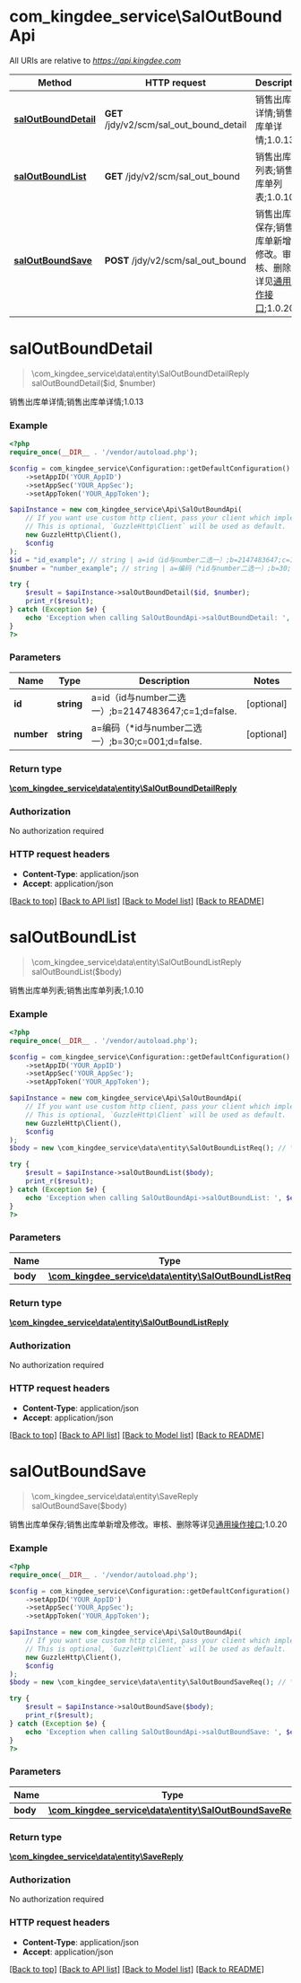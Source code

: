 # com_kingdee_service\SalOutBoundApi

All URIs are relative to *https://api.kingdee.com*

Method | HTTP request | Description
------------- | ------------- | -------------
[**salOutBoundDetail**](SalOutBoundApi.md#salOutBoundDetail) | **GET** /jdy/v2/scm/sal_out_bound_detail | 销售出库单详情;销售出库单详情;1.0.13
[**salOutBoundList**](SalOutBoundApi.md#salOutBoundList) | **GET** /jdy/v2/scm/sal_out_bound | 销售出库单列表;销售出库单列表;1.0.10
[**salOutBoundSave**](SalOutBoundApi.md#salOutBoundSave) | **POST** /jdy/v2/scm/sal_out_bound | 销售出库单保存;销售出库单新增及修改。审核、删除等详见[通用操作接口](https://open.jdy.com/#/files/api/detail?index&#x3D;2&amp;categrayId&#x3D;3cc8ee9a663e11eda5c84b5d383a2b93&amp;id&#x3D;9e804b8c712511eda0b39f724d124b07);1.0.20


# **salOutBoundDetail**
> \com_kingdee_service\data\entity\SalOutBoundDetailReply salOutBoundDetail($id, $number)

销售出库单详情;销售出库单详情;1.0.13

### Example
```php
<?php
require_once(__DIR__ . '/vendor/autoload.php');

$config = com_kingdee_service\Configuration::getDefaultConfiguration()
    ->setAppID('YOUR_AppID')
    ->setAppSec('YOUR_AppSec');
    ->setAppToken('YOUR_AppToken');

$apiInstance = new com_kingdee_service\Api\SalOutBoundApi(
    // If you want use custom http client, pass your client which implements `GuzzleHttp\ClientInterface`.
    // This is optional, `GuzzleHttp\Client` will be used as default.
    new GuzzleHttp\Client(),
    $config
);
$id = "id_example"; // string | a=id（id与number二选一）;b=2147483647;c=1;d=false.
$number = "number_example"; // string | a=编码（*id与number二选一）;b=30;c=001;d=false.

try {
    $result = $apiInstance->salOutBoundDetail($id, $number);
    print_r($result);
} catch (Exception $e) {
    echo 'Exception when calling SalOutBoundApi->salOutBoundDetail: ', $e->getMessage(), PHP_EOL;
}
?>
```

### Parameters

Name | Type | Description  | Notes
------------- | ------------- | ------------- | -------------
 **id** | **string**| a&#x3D;id（id与number二选一）;b&#x3D;2147483647;c&#x3D;1;d&#x3D;false. | [optional]
 **number** | **string**| a&#x3D;编码（*id与number二选一）;b&#x3D;30;c&#x3D;001;d&#x3D;false. | [optional]

### Return type

[**\com_kingdee_service\data\entity\SalOutBoundDetailReply**](../Model/SalOutBoundDetailReply.md)

### Authorization

No authorization required

### HTTP request headers

 - **Content-Type**: application/json
 - **Accept**: application/json

[[Back to top]](#) [[Back to API list]](../../README.md#documentation-for-api-endpoints) [[Back to Model list]](../../README.md#documentation-for-models) [[Back to README]](../../README.md)

# **salOutBoundList**
> \com_kingdee_service\data\entity\SalOutBoundListReply salOutBoundList($body)

销售出库单列表;销售出库单列表;1.0.10

### Example
```php
<?php
require_once(__DIR__ . '/vendor/autoload.php');

$config = com_kingdee_service\Configuration::getDefaultConfiguration()
    ->setAppID('YOUR_AppID')
    ->setAppSec('YOUR_AppSec');
    ->setAppToken('YOUR_AppToken');

$apiInstance = new com_kingdee_service\Api\SalOutBoundApi(
    // If you want use custom http client, pass your client which implements `GuzzleHttp\ClientInterface`.
    // This is optional, `GuzzleHttp\Client` will be used as default.
    new GuzzleHttp\Client(),
    $config
);
$body = new \com_kingdee_service\data\entity\SalOutBoundListReq(); // \com_kingdee_service\data\entity\SalOutBoundListReq | 

try {
    $result = $apiInstance->salOutBoundList($body);
    print_r($result);
} catch (Exception $e) {
    echo 'Exception when calling SalOutBoundApi->salOutBoundList: ', $e->getMessage(), PHP_EOL;
}
?>
```

### Parameters

Name | Type | Description  | Notes
------------- | ------------- | ------------- | -------------
 **body** | [**\com_kingdee_service\data\entity\SalOutBoundListReq**](../Model/SalOutBoundListReq.md)|  | [optional]

### Return type

[**\com_kingdee_service\data\entity\SalOutBoundListReply**](../Model/SalOutBoundListReply.md)

### Authorization

No authorization required

### HTTP request headers

 - **Content-Type**: application/json
 - **Accept**: application/json

[[Back to top]](#) [[Back to API list]](../../README.md#documentation-for-api-endpoints) [[Back to Model list]](../../README.md#documentation-for-models) [[Back to README]](../../README.md)

# **salOutBoundSave**
> \com_kingdee_service\data\entity\SaveReply salOutBoundSave($body)

销售出库单保存;销售出库单新增及修改。审核、删除等详见[通用操作接口](https://open.jdy.com/#/files/api/detail?index=2&categrayId=3cc8ee9a663e11eda5c84b5d383a2b93&id=9e804b8c712511eda0b39f724d124b07);1.0.20

### Example
```php
<?php
require_once(__DIR__ . '/vendor/autoload.php');

$config = com_kingdee_service\Configuration::getDefaultConfiguration()
    ->setAppID('YOUR_AppID')
    ->setAppSec('YOUR_AppSec');
    ->setAppToken('YOUR_AppToken');

$apiInstance = new com_kingdee_service\Api\SalOutBoundApi(
    // If you want use custom http client, pass your client which implements `GuzzleHttp\ClientInterface`.
    // This is optional, `GuzzleHttp\Client` will be used as default.
    new GuzzleHttp\Client(),
    $config
);
$body = new \com_kingdee_service\data\entity\SalOutBoundSaveReq(); // \com_kingdee_service\data\entity\SalOutBoundSaveReq | 

try {
    $result = $apiInstance->salOutBoundSave($body);
    print_r($result);
} catch (Exception $e) {
    echo 'Exception when calling SalOutBoundApi->salOutBoundSave: ', $e->getMessage(), PHP_EOL;
}
?>
```

### Parameters

Name | Type | Description  | Notes
------------- | ------------- | ------------- | -------------
 **body** | [**\com_kingdee_service\data\entity\SalOutBoundSaveReq**](../Model/SalOutBoundSaveReq.md)|  |

### Return type

[**\com_kingdee_service\data\entity\SaveReply**](../Model/SaveReply.md)

### Authorization

No authorization required

### HTTP request headers

 - **Content-Type**: application/json
 - **Accept**: application/json

[[Back to top]](#) [[Back to API list]](../../README.md#documentation-for-api-endpoints) [[Back to Model list]](../../README.md#documentation-for-models) [[Back to README]](../../README.md)

